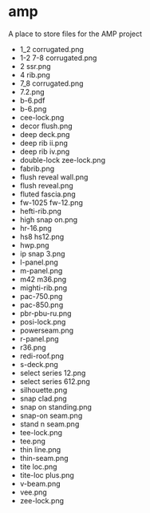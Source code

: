 # amp

A place to store files for the AMP project


- 1_2 corrugated.png
- 1-2 7-8 corrugated.png
- 2 ssr.png
- 4 rib.png
- 7_8 corrugated.png
- 7.2.png
-  b-6.pdf
- b-6.png
- cee-lock.png
- decor flush.png
- deep deck.png
- deep rib ii.png
- deep rib iv.png
- double-lock zee-lock.png
- fabrib.png
- flush reveal wall.png
- flush reveal.png
- fluted fascia.png
- fw-1025 fw-12.png
- hefti-rib.png
- high snap on.png
- hr-16.png
- hs8 hs12.png
- hwp.png
- ip snap 3.png
- l-panel.png
- m-panel.png
- m42 m36.png
- mighti-rib.png
- pac-750.png
- pac-850.png
- pbr-pbu-ru.png
- posi-lock.png
- powerseam.png
- r-panel.png
- r36.png
- redi-roof.png
- s-deck.png
- select series 12.png
- select series 612.png
- silhouette.png
- snap clad.png
- snap on standing.png
- snap-on seam.png
- stand n seam.png
- tee-lock.png
- tee.png
- thin line.png
- thin-seam.png
- tite loc.png
- tite-loc plus.png
- v-beam.png
- vee.png
- zee-lock.png
